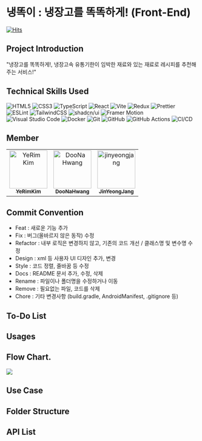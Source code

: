 # 냉똑이 : 냉장고를 똑똑하게! (Front-End)

[![Hits](https://hits.seeyoufarm.com/api/count/incr/badge.svg?url=https%3A%2F%2Fgithub.com%2FOZ-Coding-School%2Foz_03_main-002-FE&count_bg=%2379C83D&title_bg=%23555555&icon=&icon_color=%23E7E7E7&title=hits&edge_flat=false)](https://hits.seeyoufarm.com)

## Project Introduction

"냉장고를 똑똑하게!, 냉장고속 유통기한이 임박한 재료와 있는 재료로 레시피를 추천해주는 서비스!"

## Technical Skills Used

![HTML5](https://img.shields.io/badge/html5-E34F26?style=for-the-badge&logo=html5&logoColor=white)
![CSS3](https://img.shields.io/badge/css3-1572B6?style=for-the-badge&logo=css3&logoColor=white)
![TypeScript](https://img.shields.io/badge/typescript-3178C6?style=for-the-badge&logo=typescript&logoColor=white)
![React](https://img.shields.io/badge/react-61DAFB?style=for-the-badge&logo=react&logoColor=black)
![Vite](https://img.shields.io/badge/vite-646CFF?style=for-the-badge&logo=vite&logoColor=white)
![Redux](https://img.shields.io/badge/redux-764ABC?style=for-the-badge&logo=redux&logoColor=white)
![Prettier](https://img.shields.io/badge/prettier-F7B93E?style=for-the-badge&logo=prettier&logoColor=black)
![ESLint](https://img.shields.io/badge/eslint-4B32C3?style=for-the-badge&logo=eslint&logoColor=white)
![TailwindCSS](https://img.shields.io/badge/tailwindcss-38B2AC?style=for-the-badge&logo=tailwind-css&logoColor=white)
![shadcn/ui](https://img.shields.io/badge/shadcn%2Fui-000000?style=for-the-badge&logoColor=white)
![Framer Motion](https://img.shields.io/badge/framer--motion-0055FF?style=for-the-badge&logo=framer&logoColor=white)
![Visual Studio Code](https://img.shields.io/badge/Visual%20Studio%20Code-0078D4?style=for-the-badge&logo=visual-studio-code&logoColor=white)
![Docker](https://img.shields.io/badge/docker-2496ED?style=for-the-badge&logo=docker&logoColor=white)
![Git](https://img.shields.io/badge/git-F05032?style=for-the-badge&logo=git&logoColor=white)
![GitHub](https://img.shields.io/badge/github-181717?style=for-the-badge&logo=github&logoColor=white)
![GitHub Actions](https://img.shields.io/badge/GitHub%20Actions-2088FF?style=for-the-badge&logo=github-actions&logoColor=white)
![CI/CD](https://img.shields.io/badge/CI%2FCD-3DDC84?style=for-the-badge&logo=continuous-delivery&logoColor=white)

## Member

<table>
  <tr>
    <td align="center">
      <a href="https://github.com/Yerim1234">
        <img src="https://avatars.githubusercontent.com/u/162017639?v=4" width="100" height="100" alt="YeRim Kim"/>
        <br />
        <sub><b>YeRimKim</b></sub>
      </a>
    </td>
    <td align="center">
      <a href="https://github.com/Skyler85">
        <img src="https://avatars.githubusercontent.com/u/123640595?v=4" width="100" height="100" alt="DooNa Hwang"/>
        <br />
        <sub><b>DooNaHwang</b></sub>
      </a>
    </td>
    <td align="center">
      <a href="https://github.com/jinyeongjang">
        <img src="https://avatars.githubusercontent.com/u/80664549?v=4" width="100" height="100" alt="jinyeongjang"/>
        <br />
        <sub><b>JinYeongJang</b></sub>
      </a>
    </td>
  </tr>
</table>

## Commit Convention

- Feat : 새로운 기능 추가
- Fix : 버그(올바르지 않은 동작) 수정
- Refactor : 내부 로직은 변경하지 않고, 기존의 코드 개선 / 클래스명 및 변수명 수정
- Design : xml 등 사용자 UI 디자인 추가, 변경
- Style : 코드 정렬, 줄바꿈 등 수정
- Docs : README 문서 추가, 수정, 삭제
- Rename : 파일이나 폴더명을 수정하거나 이동
- Remove : 필요없는 파일, 코드를 삭제
- Chore : 기타 변경사항 (build.gradle, AndroidManifest, .gitignore 등)

## To-Do List

## Usages

## Flow Chart.

<img src="https://www.notion.so/image/https%3A%2F%2Fprod-files-secure.s3.us-west-2.amazonaws.com%2F00feaf78-d356-41ee-90f9-616e7f73fd77%2F223806c5-447f-4dd7-a879-f695737893f1%2FCap_2024-07-10_13-41-30-295.png?table=block&id=43e5b040-e9cd-42c6-a832-40c486cf39c4&spaceId=00feaf78-d356-41ee-90f9-616e7f73fd77&width=1820&userId=b45d1f37-0153-4f98-bf6d-433011eb3141&cache=v2">

## Use Case

## Folder Structure

## API List
